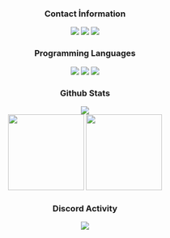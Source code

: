 <!--
this shit dont work due to the pic being 5mb. ill compress it later 
[![synth](https://cdn.discordapp.com/attachments/545659735903567874/969216192239796294/synth.png)](https://discord.com/users/484683804670296065) -->


<div align="center">
<h3>Contact İnformation</h3>
<a href="https://discord.com/users/484683804670296065" target"blank_"><img src="https://img.shields.io/badge/synth%230420%20-111111.svg?&style=for-the-badge&logo=discord&logoColor=white"></a>
<a href="mailto:synth@cock.li" target"blank_"><img src="https://shields.io/badge/synth%40cock.li%20-111111.svg?&style=for-the-badge&logo=protonmail&logoColor=white"></a>
<a href="https://github.com/c-um" target"blank_"><img src="https://img.shields.io/badge/GitHub%20-111111.svg?&style=for-the-badge&logo=github&logoColor=white"></a>
</div>


<div align="center">
<h3>Programming Languages</h3>
<img src="https://img.shields.io/badge/Python%20-111111.svg?&style=for-the-badge&logo=Python&logoColor=white">
<img src="https://img.shields.io/badge/HTML5%20-111111.svg?&style=for-the-badge&logo=HTML5&logoColor=white">
<img src="https://img.shields.io/badge/CSS%20-111111.svg?&style=for-the-badge&logo=CSS3&logoColor=white">
</div>


<div align="center">
<h3>Github Stats</h3>
  <div><img src="https://komarev.com/ghpvc/?username=c-um&label=PROFILE+VIEWS&color=grey"/></div>
  <img src="https://github-readme-stats.vercel.app/api?username=c-um&count_private=true&hide_border=true&show_icons=true&include_all_commits=true&bg_color=0d1117&title_color=FFFFFF&text_color=9f9f9f&icon_color=FFFFFF" width="%100" height="150px">
<img src="https://github-readme-stats.vercel.app/api/top-langs/?username=c-um&layout=compact&theme=nord&hide_border=true&bg_color=0d1117&border_radius=6&title_color=FFFFFF" width="%100" height="150px">
</a>

<div align="center">
<h3>Discord Activity</h3>
   <a href="https://discord.com/users/484683804670296065" target="_blank">
      <img src="https://lanyard-profile-readme.vercel.app/api/484683804670296065?bg=0d1117&animated=true&hideDiscrim=false&borderRadius=31px">
   </a>
</div>
